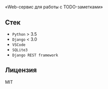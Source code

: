 # 
«Web-сервис для работы с TODO-заметками»

## Стек

* `Python` > 3.5
* `Django` < 3.0
* `VSCode`
* `SQLite3`
* `Django REST framework`

## Лицензия

MIT
